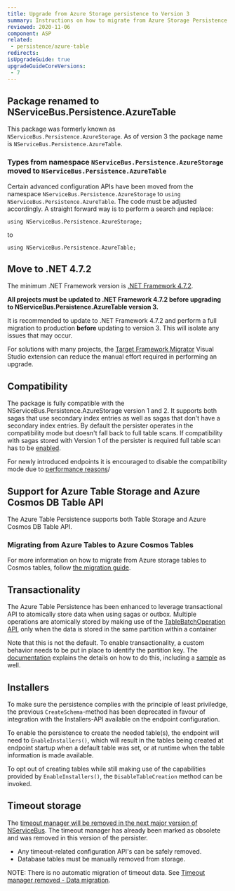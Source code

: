 ```yaml
---
title: Upgrade from Azure Storage persistence to Version 3
summary: Instructions on how to migrate from Azure Storage Persistence v2 to Azure Table Persistence version 3
reviewed: 2020-11-06
component: ASP
related:
 - persistence/azure-table
redirects:
isUpgradeGuide: true
upgradeGuideCoreVersions:
 - 7
---
```


## Package renamed to NServiceBus.Persistence.AzureTable

This package was formerly known as `NServiceBus.Persistence.AzureStorage`.
As of version 3 the package name is `NServiceBus.Persistence.AzureTable`.

### Types from namespace `NServiceBus.Persistence.AzureStorage` moved to `NServiceBus.Persistence.AzureTable`

Certain advanced configuration APIs have been moved from the namespace `NServiceBus.Persistence.AzureStorage` to `using NServiceBus.Persistence.AzureTable`.
The code must be adjusted accordingly. A straight forward way is to perform a search and replace:

```
using NServiceBus.Persistence.AzureStorage;
```

to

```
using NServiceBus.Persistence.AzureTable;
```

## Move to .NET 4.7.2

The minimum .NET Framework version is [.NET Framework 4.7.2](https://dotnet.microsoft.com/download/dotnet-framework/net472).

**All projects must be updated to .NET Framework 4.7.2 before upgrading to NServiceBus.Persistence.AzureTable version 3.**

It is recommended to update to .NET Framework 4.7.2 and perform a full migration to production **before** updating to version 3. This will isolate any issues that may occur.

For solutions with many projects, the [Target Framework Migrator](https://marketplace.visualstudio.com/items?itemName=PavelSamokha.TargetFrameworkMigrator) Visual Studio extension can reduce the manual effort required in performing an upgrade.

## Compatibility

The package is fully compatible with the NServiceBus.Persistence.AzureStorage version 1 and 2. It supports both sagas that use secondary index entries as well as sagas that don't have a secondary index entries. By default the persister operates in the compatibility mode but doesn't fall back to full table scans. If compatibility with sagas stored with Version 1 of the persister is required full table scan has to be [enabled](/persistence/azure-table/configuration.md#saga-configuration).

For newly introduced endpoints it is encouraged to disable the compatibility mode due to [performance reasons](/persistence/azure-table/performance-tuning.md)/

## Support for Azure Table Storage and Azure Cosmos DB Table API

The Azure Table Persistence supports both Table Storage and Azure Cosmos DB Table API.

### Migrating from Azure Tables to Azure Cosmos Tables

For more information on how to migrate from Azure storage tables to Cosmos tables, follow [the migration guide](/persistence/azure-table/migration-from-azure-storage-table-to-cosmos-table.md).

## Transactionality

The Azure Table Persistence has been enhanced to leverage transactional API to atomically store data when using sagas or outbox.
Multiple operations are atomically stored by making use of the [TableBatchOperation API](https://docs.microsoft.com/en-us/dotnet/api/microsoft.azure.cosmos.table.tablebatchoperation?view=azure-dotnet), only when the data is stored in the same partition within a container

Note that this is not the default. To enable transactionality, a custom behavior needs to be put in place to identify the partition key. The [documentation](/persistence/azure-table/transactions.md) explains the details on how to do this, including a [sample](/samples/azure/azure-table/transactions) as well.

## Installers

To make sure the persistence complies with the principle of least priviledge, the previous `CreateSchema`-method has been deprecated in favour of integration with the Installers-API available on the endpoint configuration.

To enable the persistence to create the needed table(s), the endpoint will need to `EnableInstallers()`, which will result in the tables being created at endpoint startup when a default table was set, or at runtime when the table information is made available.

To opt out of creating tables while still making use of the capabilities provided by `EnableInstallers()`, the `DisableTableCreation` method can be invoked.

## Timeout storage

The [timeout manager will be removed in the next major version of NServiceBus](/nservicebus/upgrades/7to8/#timeout-manager-removed). The timeout manager has already been marked as obsolete and was removed in this version of the persister.

- Any timeout-related configuration API's can be safely removed.
- Database tables must be manually removed from storage.

NOTE: There is no automatic migration of timeout data. See [Timeout manager removed - Data migration](/nservicebus/upgrades/7to8/#timeout-manager-removed-data-migration).